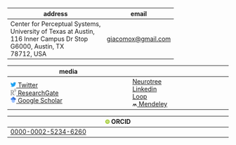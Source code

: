 | address | email
|--|--|
| Center for Perceptual Systems, <br>University of Texas at Austin, <br>116 Inner Campus Dr Stop <br>G6000, Austin, TX <br>78712, USA | <giacomox@gmail.com> |

| media  | |
|--|--|
| [<img src="/./figures/twitter.svg" width="5%"> Twitter](https://twitter.com/GiacBenvenuti)<br>[<img src="/./figures/res.jpg" width="5%"> ResearchGate](https://www.researchgate.net/profile/Giacomo_Benvenuti3)<br>[<img src="/./figures/schol.png" width="5%"> Google Scholar](https://scholar.google.com/citations?hl=it&view_op=list_works&gmla=AJsN-F72k1ICD1sc6UUs7NLxd7PgW5F5NlHtBdd4zlfD1NM3ozVAIalwWcMoZN3FtDK4xJhN2tS8O-ZFEce1oqh6aOcRREvb54X3Ogfuhz0JQDtvuB6yUfY&user=sdnYoa4AAAAJ)|[Neurotree](https://neurotree.org/neurotree/tree.php?pid=760900)<br>[Linkedin](https://www.linkedin.com/in/giacomo-benvenuti-phd-1a62bb9/)<br>[Loop](https://loop.frontiersin.org/people/318644/overview) <br>[<img src="/./figures/mend.png" width="5%"> Mendeley](https://www.mendeley.com/profiles/giacomo-benvenuti1/?viewAsOther=true)  |

| <img src="/./figures/orcid.png" width="2%">  ORCID |
|--|
| [0000-0002-5234-6260](https://orcid.org/0000-0002-5234-6260?lang=en) |
